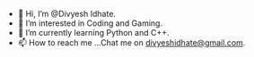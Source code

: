 - 👋 Hi, I’m @Divyesh Idhate.
- 👀 I’m interested in Coding and Gaming.
- 🌱 I’m currently learning Python and C++.
- 📫 How to reach me ...Chat me on divyeshidhate@gmail.com.

<!---
Codes-and-games/Codes-and-games is a ✨ special ✨ repository because its `README.md` (this file) appears on your GitHub profile.
You can click the Preview link to take a look at your changes.
--->
